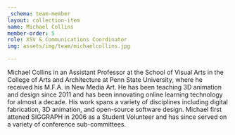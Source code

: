 ```yaml
---
_schema: team-member
layout: collection-item
name: Michael Collins
member-order: 5
role: XSV & Communications Coordinator
img: assets/img/team/michaelcollins.jpg

---
```

Michael Collins in an Assistant Professor at the School of Visual Arts in the College of Arts and Architecture at Penn State University, where he received his M.F.A. in New Media Art. He has been teaching 3D animation and design since 2011 and has been innovating online learning technology for almost a decade. His work spans a variety of disciplines including digital fabrication, 3D animation, and open-source software design. Michael first attened SIGGRAPH in 2006 as a Student Volunteer and has since served on a variety of conference sub-committees.